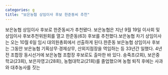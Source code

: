 ```yaml
---
categories: g
title: "보은농협 상임이사 후보 한준동씨 추천"
---
```

보은농협 상임이사 후보로 한준동씨가 추천됐다. 보은농협은 지난 9월 19일 이사회 및 상임이사 후보추천위원회를 열고 한준동(63) 후보를 추천했다.보은농협 차기 상임이사는 오는 10월 6일 임시 대의원총회에서 선출하게 된다.한준동 보은농협 상임이사 후보는 그동안 보은농협 기획상무·경제상무, 산외지점장을 역임하는 등 33년간 일했다. 4년 전 조합장 동시선거에 보은농협 조합장 후보로도 출마한 바 있다. 송죽초(2회), 보은중학교(23회), 보은자영고(28회), 농협대학교(21회)를 졸업했으며 농협 퇴직 후에는 사과와 대추농사를 짓는